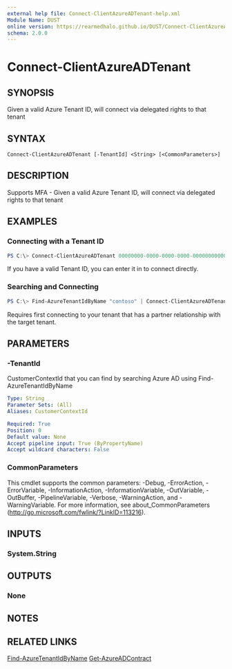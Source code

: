 ```yaml
---
external help file: Connect-ClientAzureADTenant-help.xml
Module Name: DUST
online version: https://rearmedhalo.github.io/DUST/Connect-ClientAzureADTenant.html
schema: 2.0.0
---
```


# Connect-ClientAzureADTenant

## SYNOPSIS
Given a valid Azure Tenant ID, will connect via delegated rights to that tenant

## SYNTAX

```
Connect-ClientAzureADTenant [-TenantId] <String> [<CommonParameters>]
```

## DESCRIPTION
Supports MFA - Given a valid Azure Tenant ID, will connect via delegated rights to that tenant

## EXAMPLES

### Connecting with a Tenant ID
```powershell
PS C:\> Connect-ClientAzureADTenant 00000000-0000-0000-0000-000000000000
```

If you have a valid Tenant ID, you can enter it in to connect directly.

### Searching and Connecting
```powershell
PS C:\> Find-AzureTenantIdByName "contoso" | Connect-ClientAzureADTenant
```

Requires first connecting to your tenant that has a partner relationship with the target tenant.

## PARAMETERS

### -TenantId

CustomerContextId that you can find by searching Azure AD using Find-AzureTenantIdByName

```yaml
Type: String
Parameter Sets: (All)
Aliases: CustomerContextId

Required: True
Position: 0
Default value: None
Accept pipeline input: True (ByPropertyName)
Accept wildcard characters: False
```

### CommonParameters
This cmdlet supports the common parameters: -Debug, -ErrorAction, -ErrorVariable, -InformationAction, -InformationVariable, -OutVariable, -OutBuffer, -PipelineVariable, -Verbose, -WarningAction, and -WarningVariable.
For more information, see about_CommonParameters (http://go.microsoft.com/fwlink/?LinkID=113216).

## INPUTS

### System.String

## OUTPUTS

### None

## NOTES

## RELATED LINKS
[Find-AzureTenantIdByName](https://rearmedhalo.github.io/DUST/Find-AzureTenantIdByName.html)
[Get-AzureADContract](https://docs.microsoft.com/en-us/powershell/module/azuread/get-azureadcontact)